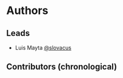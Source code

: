 <!-- Space: ~815773537 -->
<!-- Parent: GithubPage -->
<!-- Title: GithubPage Authors -->

# Authors

## Leads

- Luis Mayta [@slovacus](https://github.com/luismayta)

## Contributors (chronological)
